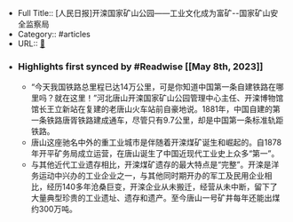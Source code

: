 - Full Title:: [人民日报]开滦国家矿山公园——工业文化成为富矿--国家矿山安全监察局
- Category:: #articles
- URL:: [🔗](https://www.chinamine-safety.gov.cn/xw/mkaqjcxw/202105/t20210521_385640.shtml)
- ### Highlights first synced by #Readwise [[May 8th, 2023]]
    - “今天我国铁路总里程已达14万公里，可是你知道中国第一条自建铁路在哪里吗？就在这里！”河北唐山开滦国家矿山公园管理中心主任、开滦博物馆馆长王立新站在复建的老唐山火车站前自豪地说。1881年，中国自建的第一条铁路唐胥铁路建成通车，尽管只有9.7公里，却是中国第一条标准轨距铁路。
    - 唐山这座驰名中外的重工业城市是伴随着开滦煤矿诞生和崛起的。自1878年开平矿务局成立运营，在唐山诞生了中国近现代工业史上众多“第一”。
    - 与其他近代工业遗存相比，开滦煤矿遗存的最大特点是“完整”。开滦是洋务运动中兴办的工业企业之一，与其他同时期开办的军工及民用企业相比，经历140多年沧桑巨变，开滦企业从未搬迁，经营从未中断，留下了大量典型珍贵的工业遗址、遗存和遗产。至今唐山一号矿井每年还能出煤约300万吨。

